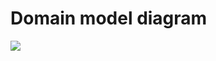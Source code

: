 # Domain model diagram
![](https://www.plantuml.com/plantuml/png/TP9FIyGm4CNl-HIXHs6BUbmyx2eiU5d5Ve8n2MimVoIP24NzxcQR3AcrUofzRzxazzBk8aB0P0qJ1cBa1x3QZFoBSNxG8UAGWWEh-9OF6BGxPNrGmZlvp_Yf6vuXA8VJXkCoMJ8jmbaDFRnf8rjcPU8UtFjU29ySKiQd41M3ruW11FAYTdk1-bFZs7422bgeUJqDeRu-EfbdPGAgJ-4NTTBdjQYzcx3szdpobX-C1wIkUHoaibfK5Bg0qIg7Jq6gm6WXl_lUREZufTmmcd6LzKA-okIpJKOB5NNET34zlz2BGt-x47rsqaSjCx86N_JoBSjmgT4TknNnfkzlk_gtiF8endNVvy0SRmfFFAKKxLdMs2adapM_)
